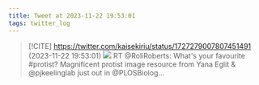 ```yaml
---
title: Tweet at 2023-11-22 19:53:01
tags: twitter_log
---
```


> [!CITE] https://twitter.com/kaisekiriu/status/1727279007807451491 (2023-11-22 19:53:01)
> ![](https://twitter.com/kaisekiriu/status/1727279007807451491)
> RT @RoliRoberts: What's your favourite #protist? Magnificent protist image resource from Yana Eglit &amp; @pjkeelinglab just out in @PLOSBiolog…
